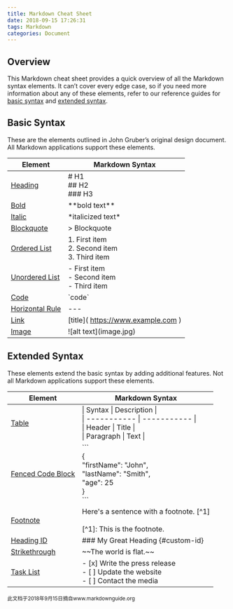 ```yaml
---
title: Markdown Cheat Sheet
date: 2018-09-15 17:26:31
tags: Markdown
categories: Document
---
```


## Overview
This Markdown cheat sheet provides a quick overview of all the Markdown syntax elements. It can’t cover every edge case, so if you need more information about any of these elements, refer to our reference guides for [basic syntax](https://www.markdownguide.org/basic-syntax) and [extended syntax](https://www.markdownguide.org/extended-syntax).
<!--more-->

## Basic Syntax
These are the elements outlined in John Gruber’s original design document. All Markdown applications support these elements.

| **Element** 	| **Markdown Syntax**				|
| ----------- 	| ----------- 						|
| [Heading](https://www.markdownguide.org/basic-syntax/#headings) 		| &#35; H1 <br> &#35;&#35; H2 <br> &#35;&#35;&#35; H3 |
| [Bold](https://www.markdownguide.org/basic-syntax/#bold) 			| &#42;&#42;bold text&#42;&#42;				|
| [Italic](https://www.markdownguide.org/basic-syntax/#italic)		| &#42;italicized text&#42;				|
| [Blockquote](https://www.markdownguide.org/basic-syntax/#blockquotes-1) 	| &#62; Blockquote 					|
| [Ordered List](https://www.markdownguide.org/basic-syntax/#ordered-lists) 	| 1. First item <br> 2. Second item <br> 3. Third item|
| [Unordered List](https://www.markdownguide.org/basic-syntax/#unordered-lists)| &#45; First item <br> &#45; Second item <br> &#45; Third item|
| [Code](https://www.markdownguide.org/basic-syntax/#code) 			| &#96;code&#96;							|
| [Horizontal Rule](https://www.markdownguide.org/basic-syntax/#horizontal-rules)| &#45;&#45;&#45; 	|
| [Link](https://www.markdownguide.org/basic-syntax/#links) 			| &#91;title&#93;&#40; https://www.example.com &#41; |
| [Image](https://www.markdownguide.org/basic-syntax/#images-1) 		| &#33;&#91;alt text&#93;&#40;image.jpg&#41;		|

## Extended Syntax
These elements extend the basic syntax by adding additional features. Not all Markdown applications support these elements.

| **Element** 	| **Markdown Syntax**				|
| ----------- 	| ----------- 						|
| [Table](https://www.markdownguide.org/extended-syntax/#tables) 		| &#124; Syntax &#124; Description &#124; <br> &#124; ----------- &#124; ----------- &#124; <br> &#124; Header &#124; Title &#124; <br> &#124; Paragraph &#124; Text &#124;|
| [Fenced Code Block](https://www.markdownguide.org/extended-syntax/#fenced-code-blocks) | &#96;&#96;&#96; <br> &#123; <br> "firstName": "John", <br> "lastName": "Smith", <br> "age": 25 <br> &#125; <br> &#96;&#96;&#96; |
| [Footnote](https://www.markdownguide.org/extended-syntax/#footnotes)		| Here's a sentence with a footnote. &#91;&#94;1&#93; <br><br> &#91;&#94;1&#93;&#58; This is the footnote.|
| [Heading ID](https://www.markdownguide.org/extended-syntax/#heading-ids) 	| &#35;&#35;&#35; My Great Heading &#123;&#35;custom-id&#125;|
| [Strikethrough](https://www.markdownguide.org/extended-syntax/#strikethrough)	| \~\~The world is flat.\~\~|
| [Task List](https://www.markdownguide.org/extended-syntax/#task-lists)		| \- \[x\] Write the press release <br> \- \[ \] Update the website <br> \- \[ \] Contact the media|

<small>此文档于2018年9月15日摘自www.markdownguide.org</small>
